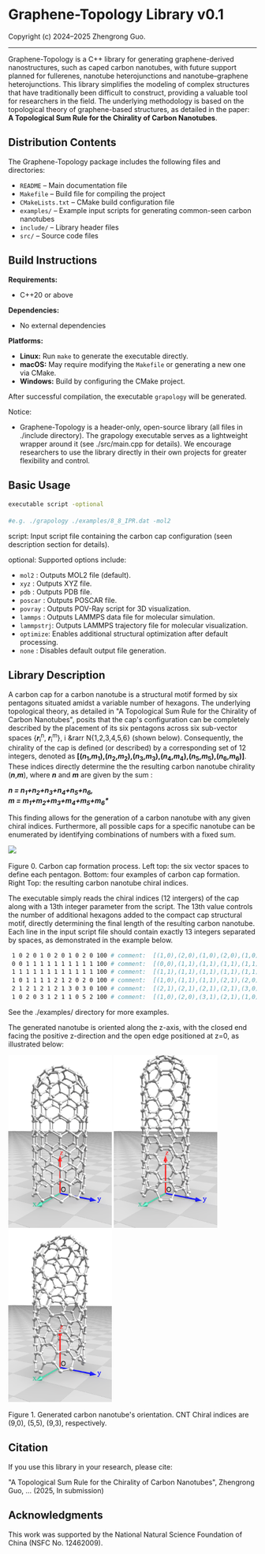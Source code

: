 # Graphene-Topology Library v0.1

Copyright (c) 2024–2025 Zhengrong Guo.

---

Graphene-Topology is a C++ library for generating graphene-derived nanostructures, such as caped carbon nanotubes, with future support planned for fullerenes, nanotube heterojunctions and nanotube–graphene heterojunctions. This library simplifies the modeling of complex structures that have traditionally been difficult to construct, providing a valuable tool for researchers in the field. The underlying methodology is based on the topological theory of graphene-based structures, as detailed in the paper:  
**A Topological Sum Rule for the Chirality of Carbon Nanotubes**.

## Distribution Contents

The Graphene-Topology package includes the following files and directories:

- `README` – Main documentation file  
- `Makefile` – Build file for compiling the project  
- `CMakeLists.txt` – CMake build configuration file  
- `examples/` – Example input scripts for generating common-seen carbon nanotubes  
- `include/` – Library header files  
- `src/` – Source code files

## Build Instructions

**Requirements:**  
- C++20 or above

**Dependencies:**  
- No external dependencies

**Platforms:**  
- **Linux:** Run `make` to generate the executable directly.  
- **macOS:** May require modifying the `Makefile` or generating a new one via CMake.  
- **Windows:** Build by configuring the CMake project.

After successful compilation, the executable `grapology` will be generated.

Notice:

- Graphene-Topology is a header-only, open-source library (all files in ./include directory). The grapology executable serves as a lightweight wrapper around it (see ./src/main.cpp for details). We encourage researchers to use the library directly in their own projects for greater flexibility and control.

<div style="page-break-after: always;"></div>

## Basic Usage

```bash
executable script -optional

#e.g. ./grapology ./examples/8_8_IPR.dat -mol2
```
   script: Input script file containing the carbon cap configuration (seen description section for details). 

   optional: Supported options include:
   - `mol2`    : Outputs MOL2 file (default).
   - `xyz`     : Outputs XYZ file.
   - `pdb`     : Outputs PDB file.
   - `poscar`  : Outputs POSCAR file.
   - `povray`  : Outputs POV-Ray script for 3D visualization.
   - `lammps`  : Outputs LAMMPS data file for molecular simulation.
   - `lammpstrj`: Outputs LAMMPS trajectory file for molecular visualization.
   - `optimize`: Enables additional structural optimization after default processing.
   - `none`    : Disables default output file generation.

## Library Description

A carbon cap for a carbon nanotube is a structural motif formed by six pentagons situated amidst a variable number of hexagons. The underlying topological theory, as detailed in "A Topological Sum Rule for the Chirality of Carbon Nanotubes", posits that the cap's configuration can be completely described by the placement of its six pentagons across six sub-vector spaces {<b>*r*</b><sub>i</sub><sup>n</sup>, <b>*r*</b><sub>i</sub><sup>m</sup>}, i &rarr N{1,2,3,4,5,6} (shown below). Consequently, the chirality of the cap is defined (or described) by a corresponding set of 12 integers, denoted as <strong>\[(*n*<sub>1</sub>,*m*<sub>1</sub>),(*n*<sub>2</sub>,*m*<sub>2</sub>),(*n*<sub>3</sub>,*m*<sub>3</sub>),(*n*<sub>4</sub>,*m*<sub>4</sub>),(*n*<sub>5</sub>,*m*<sub>5</sub>),(*n*<sub>6</sub>,*m*<sub>6</sub>)\]</strong>. These indices directly determine the the resulting carbon nanotube chirality (<b>*n*</b>,<b>*m*</b>), where <b>*n*</b> and <b>*m*</b> are given by the sum :

<div style="font-weight: bold; font-style: italic;">
<b>n</b> = n<sub>1</sub>+n<sub>2</sub>+n<sub>3</sub>+n<sub>4</sub>+n<sub>5</sub>+n<sub>6</sub>,
</div>

<div style="font-weight: bold; font-style: italic;">
<b>m</b> = m<sub>1</sub>+m<sub>2</sub>+m<sub>3</sub>+m<sub>4</sub>+m<sub>5</sub>+m<sub>6</sub>*
</div>



This finding allows for the generation of a carbon nanotube with any given chiral indices. Furthermore, all possible caps for a specific nanotube can be enumerated by identifying combinations of numbers with a fixed sum.

<div> 
<img src="[images/Figure0.png](https://github.com/ZhengrongGuoChina/Graphene-topology/blob/main/images/Figure0.png)" width="600"> 

Figure 0. Carbon cap formation process. Left top: the six vector spaces to define each pentagon. Bottom: four examples of carbon cap formation. Right Top: the resulting carbon nanotube chiral indices.
</div>

The executable simply reads the chiral indices (12 intergers) of the cap along with a 13th integer parameter from the script. The 13th value controls the number of additional hexagons added to the compact cap structural motif, directly determining the final length of the resulting carbon nanotube. Each line in the input script file should contain exactly 13 integers separated by spaces, as demonstrated in the example below. 

```bash
 1 0 2 0 1 0 2 0 1 0 2 0 100 # comment:  [(1,0),(2,0),(1,0),(2,0),(1,0),(2,0)]-100h - (9,0)
 0 0 1 1 1 1 1 1 1 1 1 1 100 # comment:  [(0,0),(1,1),(1,1),(1,1),(1,1),(1,1)]-100h - (5,5)
 1 1 1 1 1 1 1 1 1 1 1 1 100 # comment:  [(1,1),(1,1),(1,1),(1,1),(1,1),(1,1)]-100h - (6,6)
 1 0 1 1 1 1 2 1 2 0 2 0 100 # comment:  [(1,0),(1,1),(1,1),(2,1),(2,0),(2,0)]-100h - (9,3)
 2 1 2 1 2 1 2 1 3 0 3 0 100 # comment:  [(2,1),(2,1),(2,1),(2,1),(3,0),(3,0)]-100h - (14,4)
 1 0 2 0 3 1 2 1 1 0 5 2 100 # comment:  [(1,0),(2,0),(3,1),(2,1),(1,0),(5,2)]-100h - (14,4)
```

See the ./examples/ directory for more examples.

The generated nanotube is oriented along the z-axis, with the closed end facing the positive z-direction and the open edge positioned at z=0, as illustrated below:

<div> 
<img src="images/Figure1a.png" width="210"> 
<img src="images/Figure1b.png" width="210"> 
<img src="images/Figure1c.png" width="210"> 

Figure 1. Generated carbon nanotube's orientation. CNT Chiral indices are (9,0), (5,5), (9,3), respectively.
</div>
   
## Citation
If you use this library in your research, please cite:

"A Topological Sum Rule for the Chirality of Carbon Nanotubes", Zhengrong Guo, ... (2025, In submission)

## Acknowledgments

This work was supported by the National Natural Science Foundation of China (NSFC No. 12462009).
